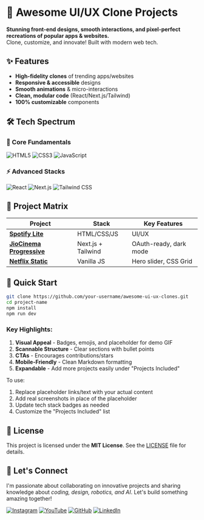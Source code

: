# 🚀 Awesome UI/UX Clone Projects

**Stunning front-end designs, smooth interactions, and pixel-perfect recreations of popular apps & websites.**  
Clone, customize, and innovate! Built with modern web tech.

## ✨ Features
- **High-fidelity clones** of trending apps/websites  
- **Responsive & accessible** designs  
- **Smooth animations** & micro-interactions  
- **Clean, modular code** (React/Next.js/Tailwind)  
- **100% customizable** components  

## 🛠️ Tech Spectrum
### 🌈 Core Fundamentals
![HTML5](https://img.shields.io/badge/-HTML5-E34F26?logo=html5&logoColor=white)
![CSS3](https://img.shields.io/badge/-CSS3-1572B6?logo=css3&logoColor=white)
![JavaScript](https://img.shields.io/badge/-JavaScript-F7DF1E?logo=javascript&logoColor=black)

### ⚡ Advanced Stacks
![React](https://img.shields.io/badge/-React-61DAFB?logo=react&logoColor=white)
![Next.js](https://img.shields.io/badge/-Next.js-000000?logo=next.js&logoColor=white)
![Tailwind CSS](https://img.shields.io/badge/-Tailwind%20CSS-06B6D4?logo=tailwind-css&logoColor=white)



## 🧩 Project Matrix
| Project | Stack | Key Features |
|---------|-------|--------------|
| **[Spotify Lite](spotify-clone/)** | HTML/CSS/JS | UI/UX |
| **[JioCinema Progressive](twitter-redesign/)** | Next.js + Tailwind | OAuth-ready, dark mode |
| **[Netflix Static](netflix-clone/)** | Vanilla JS | Hero slider, CSS Grid |



## 🚀 Quick Start
```bash
git clone https://github.com/your-username/awesome-ui-ux-clones.git
cd project-name
npm install
npm run dev
```


### Key Highlights:
1. **Visual Appeal** - Badges, emojis, and placeholder for demo GIF
2. **Scannable Structure** - Clear sections with bullet points
3. **CTAs** - Encourages contributions/stars
4. **Mobile-Friendly** - Clean Markdown formatting
5. **Expandable** - Add more projects easily under "Projects Included"

To use:
1. Replace placeholder links/text with your actual content
2. Add real screenshots in place of the placeholder
3. Update tech stack badges as needed
4. Customize the "Projects Included" list

## 📜 License

This project is licensed under the **MIT License**. See the [LICENSE](LICENSE) file for details.

## 🌟 Let's Connect
I'm passionate about collaborating on innovative projects and sharing knowledge about *coding, design, robotics, and AI*. Let's build something amazing together!  

[![Instagram](https://img.icons8.com/fluency/48/instagram-new.png)](https://www.instagram.com/sumittech_360)  [![YouTube](https://img.icons8.com/fluency/48/youtube-play.png)](https://youtube.com/channel/UCiPxbNaC7dloVut6Jc5xHIQ)  [![GitHub](https://img.icons8.com/fluency/48/github.png)](https://github.com/InnovativeSumit)  [![LinkedIn](https://img.icons8.com/fluency/48/linkedin.png)](https://www.linkedin.com/in/sumit-pal-40511a339) 


